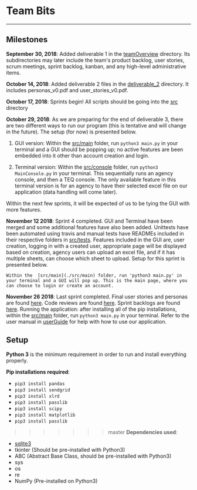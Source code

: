 # Team Bits
---

## Milestones

**September 30, 2018**: Added deliverable 1 in the [teamOverview](./teamOverview) directory. Its subdirectories may later include the team's product backlog, user stories, scrum meetings, sprint backlog, kanban, and any high-level administrative items.

**October 14, 2018**: Added deliverable 2 files in the [deliverable_2](./teamOverview/deliverable_2) directory. It includes personas_v0.pdf and user_stories_v0.pdf.

**October 17, 2018**: Sprints begin! All scripts should be going into the [src](./src) directory

**October 29, 2018**: As we are preparing for the end of deliverable 3, there are two different ways to run our program (this is tentative and will change in the future). The setup (for now) is presented below.
  1. GUI version: Within the [src/main](./src/main) folder, run `python3 main.py` in your terminal and a GUI should be popping up; no active features are been embedded into it other than account creation and login.

  2. Terminal version: Within the [src/console](./src/console) folder, run `python3 MainConsole.py` in your terminal. This sequentially runs an agency console, and then a TEQ console. The only available feature in this terminal version is for an agency to have their selected excel file on our application (data handling will come later).

Within the next few sprints, it will be expected of us to be tying the GUI with more features.

**November 12 2018**: Sprint 4 completed. GUI and Terminal have been merged and some additional features have also been added. Unittests have been automated using travis and manual tests have READMEs included in their respective folders in [src/tests](./src/tests). Features included in the GUI are, user creation, logging in with a created user, appropriate page will be displayed based on creation, agency users can upload an excel file, and if it has multiple sheets, can choose which sheet to upload. Setup for this sprint is presented below.

    Within the  [src/main](./src/main) folder, run 'python3 main.py' in your terminal and a GUI will pop up. This is the main page, where you can choose to login or create an account.

**November 26 2018**: Last sprint completed. Final user stories and personas are found [here](./teamOverview/productBacklog). Code reviews are found [here](./teamOverview/code_review). Sprint backlogs are found [here](./teamOverview/sprintBacklog). Running the application: after installing all of the pip installations, within the  [src/main](./src/main) folder, run `python3 main.py` in your terminal. Refer to the user manual in [userGuide](./userGuide) for help with how to use our application.

## Setup

**Python 3** is the minimum requirement in order to run and install everything properly.

**Pip installations required**:
- `pip3 install pandas`
- `pip3 install sendgrid`
- `pip3 install xlrd`
- `pip3 install passlib`
- `pip3 install scipy`
- `pip3 install matplotlib`
- `pip3 install passlib`
 
>>>>>>> master
**Dependencies used**:
- [sqlite3](https://www.sqlite.org/download.html)
- tkinter (Should be pre-installed with Python3)
- ABC (Abstract Base Class, should be pre-installed with Python3)
- sys
- os
- re
- NumPy (Pre-installed on Python3)
